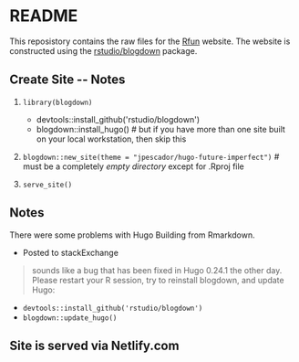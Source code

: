 # README

This reposistory contains the raw files for the [Rfun](https://github.com/data-and-visualization/Rfun) website.   The website is constructed using the [rstudio/blogdown](https://github.com/rstudio/blogdown) package.   

## Create Site -- Notes
1. `library(blogdown)`

    - devtools::install_github('rstudio/blogdown')
    - blogdown::install_hugo()  # but if you have more than one site built on your local workstation, then skip this
    
2. `blogdown::new_site(theme = "jpescador/hugo-future-imperfect")`  # must be a completely *empty directory* except for .Rproj file

3. `serve_site()`

## Notes

There were some problems with Hugo Building from Rmarkdown.  

- Posted to stackExchange

> sounds like a bug that has been fixed in Hugo 0.24.1 the other day. Please restart your R session, try to reinstall blogdown, and update Hugo:

- `devtools::install_github('rstudio/blogdown')`
- `blogdown::update_hugo()`

## Site is served via Netlify.com

